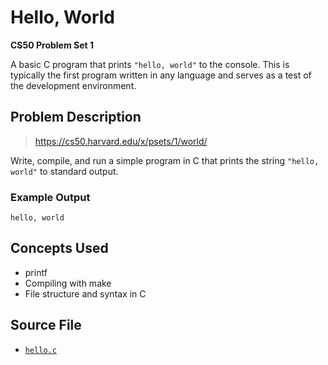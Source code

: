 # Hello, World

**CS50 Problem Set 1**

A basic C program that prints `"hello, world"` to the console. This is typically the first program written in any language and serves as a test of the development environment.

## Problem Description

> https://cs50.harvard.edu/x/psets/1/world/

Write, compile, and run a simple program in C that prints the string `"hello, world"` to standard output.

### Example Output

```text
hello, world
```

## Concepts Used

- printf
- Compiling with make
- File structure and syntax in C

## Source File

- [`hello.c`](./hello.c)
